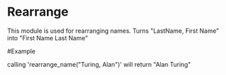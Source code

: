 Rearrange
===============

This module is used for rearranging names.
Turns "LastName, First Name" into "First Name Last Name"

#Example

calling 'rearrange_name("Turing, Alan")' will return "Alan Turing"

